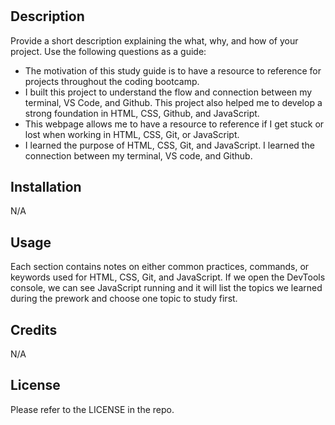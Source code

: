 # <Prework Study Guide Webpage>

## Description

Provide a short description explaining the what, why, and how of your project. Use the following questions as a guide:

- The motivation of this study guide is to have a resource to reference for projects throughout the coding bootcamp.
- I built this project to understand the flow and connection between my terminal, VS Code, and Github. This project also helped me to develop a strong foundation in HTML, CSS, Github, and JavaScript. 
- This webpage allows me to have a resource to reference if I get stuck or lost when working in HTML, CSS, Git, or JavaScript.
- I learned the purpose of HTML, CSS, Git, and JavaScript. I learned the connection between my terminal, VS code, and Github.

## Installation

N/A

## Usage

Each section contains notes on either common practices, commands, or keywords used for HTML, CSS, Git, and JavaScript. If we open the DevTools console, we can see JavaScript running and it will list the topics we learned during the prework and choose one topic to study first.

## Credits

N/A

## License

Please refer to the LICENSE in the repo.


